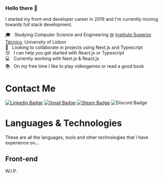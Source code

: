 ### Hello there 👋
I started my front-end developer career in 2019 and I'm currently moving towards full stack development.

 :mortar_board:  &nbsp; Studying Computer Science and Engineering @ [Instituto Superior Técnico](https://tecnico.ulisboa.pt/), University of Lisbon
 <br/> :purple_heart: &nbsp; Looking to collaborate in projects using Next.js and Typescript
 <br/> :blush: &nbsp; I can help you get started with React.js or Typescript
 <br/> :computer: &nbsp; Currently working with Next.js & React.js
 <br/> :books:  &nbsp; On my free time I like to play videogames or read a good book
 
 # Contact Me
 
[![Linkedin Badge](https://img.shields.io/badge/Rui%20Maciel-0077B5?style=for-the-badge&logo=linkedin&logoColor=white)](https://www.linkedin.com/in/ruigmaciel/) 
[![Gmail Badge](https://img.shields.io/badge/ruigouveiamaciel@gmail.com-D14836?style=for-the-badge&logo=gmail&logoColor=white)](mailto:ruigouveiamaciel@gmail.com)
[![Steam Badge](https://img.shields.io/badge/SmOkEwOw-000000?style=for-the-badge&logo=steam&logoColor=white)](https://steamcommunity.com/id/SmOkEwOw/)
![Discord Badge](https://img.shields.io/badge/SmOkEwOw%230398-7289DA?style=for-the-badge&logo=discord&logoColor=white)

# Languages & Technologies

These are all the languages, tools and other technologies that I have experience on...

## Front-end

W.I.P.

